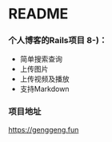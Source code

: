 # README

### 个人博客的Rails项目 8-)：
+ 简单搜索查询
+ 上传图片
+ 上传视频及播放
+ 支持Markdown

### 项目地址
https://genggeng.fun
